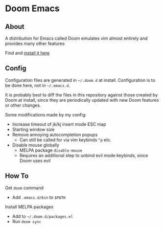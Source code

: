 # Doom Emacs

## About

A distribution for Emacs called Doom emulates vim almost entirely and provides
many other features

Find and [install it here](https://github.com/hlissner/doom-emacs)

## Config

Configuration files are generated in `~/.doom.d` at install. Configuration is
to be done here, not in `~/.emacs.d`.

It is probably best to diff the files in this repository against those created
by Doom at install, since they are periodically updated with new Doom features
or other changes.

Some modifications made by my config:
- Increase timeout of jk/kj insert mode ESC map
- Starting window size
- Remove annoying autocompletion popups
    - Can still be called for via vim keybinds `^p` etc.
- Disable mouse globally
    - MELPA package `disable-mouse`
    - Requires an additional step to unbind evil mode keybinds, since Doom uses
      evil

## How To

Get `doom` command
- Add `.emacs.d/bin` to `$PATH`

Install MELPA packages
- Add to `~/.doom.d/packages.el`
- Run `doom sync`

